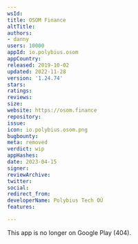 ```yaml
---
wsId: 
title: OSOM Finance
altTitle: 
authors:
- danny
users: 10000
appId: io.polybius.osom
appCountry: 
released: 2019-10-02
updated: 2022-11-28
version: '1.24.74'
stars: 
ratings: 
reviews: 
size: 
website: https://osom.finance
repository: 
issue: 
icon: io.polybius.osom.png
bugbounty: 
meta: removed
verdict: wip
appHashes: 
date: 2023-04-15
signer: 
reviewArchive: 
twitter: 
social: 
redirect_from: 
developerName: Polybius Tech OÜ
features: 

---
```


This app is no longer on Google Play (404).
